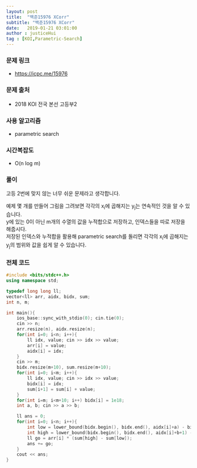 ```yaml
---
layout: post
title:  "백준15976 XCorr"
subtitle: "백준15976 XCorr"
date:   2019-01-21 03:01:00
author : justiceHui
tag : [KOI,Parametric-Search]
---
```


### 문제 링크
* https://icpc.me/15976

### 문제 출처
* 2018 KOI 전국 본선 고등부2

### 사용 알고리즘
* parametric search

### 시간복잡도
* O(n log m)

### 풀이
고등 2번에 맞지 않는 너무 쉬운 문제라고 생각합니다.

예제 몇 개를 만들어 그림을 그려보면 각각의 x<sub>i</sub>에 곱해지는 y<sub>j</sub>는 연속적인 것을 알 수 있습니다.<Br>
y에 있는 0이 아닌 m개의 수열의 값을 누적합으로 저장하고, 인덱스들을 따로 저장을 해줍시다.<br>
저장된 인덱스와 누적합을 활용해 parametric search를 돌리면 각각의 x<sub>i</sub>에 곱해지는 y<sub>j</sub>의 범위와 값을 쉽게 알 수 있습니다.

### 전체 코드
```cpp
#include <bits/stdc++.h>
using namespace std;

typedef long long ll;
vector<ll> arr, aidx, bidx, sum;
int n, m;

int main(){
	ios_base::sync_with_stdio(0); cin.tie(0);
	cin >> n;
	arr.resize(n), aidx.resize(n);
	for(int i=0; i<n; i++){
		ll idx, value; cin >> idx >> value;
		arr[i] = value;
		aidx[i] = idx;
	}
	cin >> m;
	bidx.resize(m+10), sum.resize(m+10);
	for(int i=0; i<m; i++){
		ll idx, value; cin >> idx >> value;
		bidx[i] = idx;
		sum[i+1] = sum[i] + value;
	}
	for(int i=m; i<m+10; i++) bidx[i] = 1e18;
	int a, b; cin >> a >> b;

	ll ans = 0;
	for(int i=0; i<n; i++){
		int low = lower_bound(bidx.begin(), bidx.end(), aidx[i]+a) - bidx.begin();
		int high = lower_bound(bidx.begin(), bidx.end(), aidx[i]+b+1) - bidx.begin();
		ll go = arr[i] * (sum[high] - sum[low]);
		ans += go;
	}
	cout << ans;
} 
```
